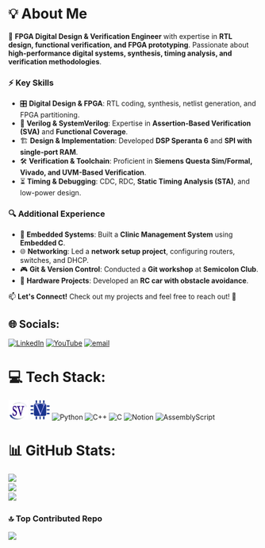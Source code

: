 # 💡 About Me  
🚀 **FPGA Digital Design & Verification Engineer** with expertise in **RTL design, functional verification, and FPGA prototyping**. Passionate about **high-performance digital systems, synthesis, timing analysis, and verification methodologies**.  

### ⚡ Key Skills  
- 🎛 **Digital Design & FPGA**: RTL coding, synthesis, netlist generation, and FPGA partitioning.  
- 💾 **Verilog & SystemVerilog**: Expertise in **Assertion-Based Verification (SVA)** and **Functional Coverage**.  
- 🏗 **Design & Implementation**: Developed **DSP Speranta 6** and **SPI with single-port RAM**.  
- 🛠 **Verification & Toolchain**: Proficient in **Siemens Questa Sim/Formal, Vivado, and UVM-Based Verification**.  
- ⏳ **Timing & Debugging**: CDC, RDC, **Static Timing Analysis (STA)**, and low-power design.  

### 🔍 Additional Experience  
- 🔗 **Embedded Systems**: Built a **Clinic Management System** using **Embedded C**.  
- 🌐 **Networking**: Led a **network setup project**, configuring routers, switches, and DHCP.  
- 🎮 **Git & Version Control**: Conducted a **Git workshop** at **Semicolon Club**.  
- 🚗 **Hardware Projects**: Developed an **RC car with obstacle avoidance**.  

📫 **Let's Connect!** Check out my projects and feel free to reach out! 🚀

## 🌐 Socials:
[![LinkedIn](https://img.shields.io/badge/LinkedIn-%230077B5.svg?logo=linkedin&logoColor=white)](https://linkedin.com/in/ziad-kassem-887aa1283) [![YouTube](https://img.shields.io/badge/YouTube-%23FF0000.svg?logo=YouTube&logoColor=white)](https://youtube.com/@ziadkassem6948) [![email](https://img.shields.io/badge/Email-D14836?logo=gmail&logoColor=white)](mailto:ziad.kassem.eng@gmail.com) 

# 💻 Tech Stack:
<code><a href="https://www.chipverify.com/tutorials/systemverilog" target="_blank" rel="noreferrer"><img src="SVicon.jpg" alt="sv" width="40" height="40"/></a></code>
<code><a href="https://www.chipverify.com/" target="_blank" rel="noreferrer"><img src="verilog.png" alt="verilog" width="40" height="40"/></a></code>
![Python](https://img.shields.io/badge/python-3670A0?style=for-the-badge&logo=python&logoColor=ffdd54) ![C++](https://img.shields.io/badge/c++-%2300599C.svg?style=for-the-badge&logo=c%2B%2B&logoColor=white) ![C](https://img.shields.io/badge/c-%2300599C.svg?style=for-the-badge&logo=c&logoColor=white) ![Notion](https://img.shields.io/badge/Notion-%23000000.svg?style=for-the-badge&logo=notion&logoColor=white) ![AssemblyScript](https://img.shields.io/badge/assembly%20script-%23000000.svg?style=for-the-badge&logo=assemblyscript&logoColor=white)
# 📊 GitHub Stats:
![](https://github-readme-stats.vercel.app/api?username=Ziad-1544&theme=merko&hide_border=false&include_all_commits=false&count_private=false)<br/>
![](https://nirzak-streak-stats.vercel.app/?user=Ziad-1544&theme=merko&hide_border=false)<br/>
![](https://github-readme-stats.vercel.app/api/top-langs/?username=Ziad-1544&theme=merko&hide_border=false&include_all_commits=false&count_private=false&layout=compact)

### 🔝 Top Contributed Repo
![](https://github-contributor-stats.vercel.app/api?username=Ziad-1544&limit=5&theme=dark&combine_all_yearly_contributions=true)

<!-- Proudly created with GPRM ( https://gprm.itsvg.in ) -->
